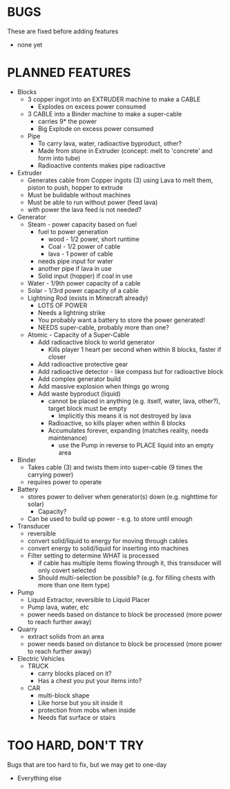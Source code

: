 # BUGS
These are fixed before adding features
- none yet

# PLANNED FEATURES
- Blocks
  - 3 copper ingot into an EXTRUDER machine to make a CABLE
    - Explodes on excess power consumed
  - 3 CABLE into a Binder machine to make a super-cable
    - carries 9* the power
    - Big Explode on excess power consumed
  - Pipe
    - To carry lava, water, radioactive byproduct, other?
    - Made from stone in Extruder (concept: melt to 'concrete' and form into tube)
    - Radioactive contents makes pipe radioactive
- Extruder
  - Generates cable from Copper ingots (3) using Lava to melt them, piston to push, hopper to extrude
  - Must be buildable without machines
  - Must be able to run without power (feed lava)
  - with power the lava feed is not needed?
- Generator
  - Steam - power capacity based on fuel
    - fuel to power generation
      - wood - 1/2 power, short runtime 
      - Coal - 1/2 power of cable
      - lava - 1 power of cable
    - needs pipe input for water
    - another pipe if lava in use
    - Solid input (hopper) if coal in use
  - Water - 1/9th power capacity of a cable
  - Solar - 1/3rd power capacity of a cable
  - Lightning Rod (exists in Minecraft already)
    - LOTS OF POWER
    - Needs a lightning strike
    - You probably want a battery to store the power generated!
    - NEEDS super-cable, probably more than one?
  - Atomic - Capacity of a Super-Cable
    - Add radioactive block to world generator
      - Kills player 1 heart per second when within 8 blocks, faster if closer
    - Add radioactive protective gear
    - Add radioactive detector - like compass but for radioactive block
    - Add complex generator build
    - Add massive explosion when things go wrong
    - Add waste byproduct (liquid)
      - cannot be placed in anything (e.g. itself, water, lava, other?), target block must be empty
        - Implicitly this means it is not destroyed by lava
      - Radioactive, so kills player when within 8 blocks
      - Accumulates forever, expanding (matches reality, needs maintenance)
        - use the Pump in reverse to PLACE liquid into an empty area
- Binder
    - Takes cable (3) and twists them into super-cable (9 times the carrying power)
    - requires power to operate
- Battery
  - stores power to deliver when generator(s) down (e.g. nighttime for solar)
    - Capacity?
  - Can be used to build up power - e.g. to store until enough
- Transducer
  - reversible
  - convert solid/liquid to energy for moving through cables
  - convert energy to solid/liquid for inserting into machines
  - Filter setting to determine WHAT is processed
    - if cable has multiple items flowing through it, this transducer will only covert selected
    - Should multi-selection be possible?  (e.g. for filling chests with more than one item type)
- Pump
  - Liquid Extractor, reversible to Liquid Placer
  - Pump lava, water, etc
  - power needs based on distance to block be processed (more power to reach further away)
- Quarry
  - extract solids from an area
  - power needs based on distance to block be processed (more power to reach further away)
- Electric Vehicles
  - TRUCK
    - carry blocks placed on it?
    - Has a chest you put your items into?
  - CAR
    - multi-block shape
    - Like horse but you sit inside it
    - protection from mobs when inside
    - Needs flat surface or stairs

# TOO HARD, DON'T TRY
Bugs that are too hard to fix, but we may get to one-day
- Everything else

